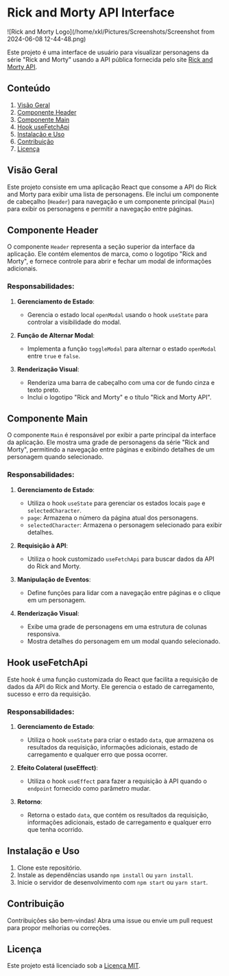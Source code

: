 # Rick and Morty API Interface

![Rick and Morty Logo](/home/xkl/Pictures/Screenshots/Screenshot from 2024-06-08 12-44-48.png)

Este projeto é uma interface de usuário para visualizar personagens da série "Rick and Morty" usando a API pública fornecida pelo site [Rick and Morty API](https://rickandmortyapi.com/).

## Conteúdo

1. [Visão Geral](#visão-geral)
2. [Componente Header](#componente-header)
3. [Componente Main](#componente-main)
4. [Hook useFetchApi](#hook-usefetchapi)
5. [Instalação e Uso](#instalação-e-uso)
6. [Contribuição](#contribuição)
7. [Licença](#licença)

## Visão Geral

Este projeto consiste em uma aplicação React que consome a API do Rick and Morty para exibir uma lista de personagens. Ele inclui um componente de cabeçalho (`Header`) para navegação e um componente principal (`Main`) para exibir os personagens e permitir a navegação entre páginas.

## Componente Header

O componente `Header` representa a seção superior da interface da aplicação. Ele contém elementos de marca, como o logotipo "Rick and Morty", e fornece controle para abrir e fechar um modal de informações adicionais.

### Responsabilidades:

1. **Gerenciamento de Estado**:

   - Gerencia o estado local `openModal` usando o hook `useState` para controlar a visibilidade do modal.

2. **Função de Alternar Modal**:

   - Implementa a função `toggleModal` para alternar o estado `openModal` entre `true` e `false`.

3. **Renderização Visual**:
   - Renderiza uma barra de cabeçalho com uma cor de fundo cinza e texto preto.
   - Inclui o logotipo "Rick and Morty" e o título "Rick and Morty API".

## Componente Main

O componente `Main` é responsável por exibir a parte principal da interface da aplicação. Ele mostra uma grade de personagens da série "Rick and Morty", permitindo a navegação entre páginas e exibindo detalhes de um personagem quando selecionado.

### Responsabilidades:

1. **Gerenciamento de Estado**:

   - Utiliza o hook `useState` para gerenciar os estados locais `page` e `selectedCharacter`.
   - `page`: Armazena o número da página atual dos personagens.
   - `selectedCharacter`: Armazena o personagem selecionado para exibir detalhes.

2. **Requisição à API**:

   - Utiliza o hook customizado `useFetchApi` para buscar dados da API do Rick and Morty.

3. **Manipulação de Eventos**:

   - Define funções para lidar com a navegação entre páginas e o clique em um personagem.

4. **Renderização Visual**:
   - Exibe uma grade de personagens em uma estrutura de colunas responsiva.
   - Mostra detalhes do personagem em um modal quando selecionado.

## Hook useFetchApi

Este hook é uma função customizada do React que facilita a requisição de dados da API do Rick and Morty. Ele gerencia o estado de carregamento, sucesso e erro da requisição.

### Responsabilidades:

1. **Gerenciamento de Estado**:

   - Utiliza o hook `useState` para criar o estado `data`, que armazena os resultados da requisição, informações adicionais, estado de carregamento e qualquer erro que possa ocorrer.

2. **Efeito Colateral (useEffect)**:

   - Utiliza o hook `useEffect` para fazer a requisição à API quando o `endpoint` fornecido como parâmetro mudar.

3. **Retorno**:
   - Retorna o estado `data`, que contém os resultados da requisição, informações adicionais, estado de carregamento e qualquer erro que tenha ocorrido.

## Instalação e Uso

1. Clone este repositório.
2. Instale as dependências usando `npm install` ou `yarn install`.
3. Inicie o servidor de desenvolvimento com `npm start` ou `yarn start`.

## Contribuição

Contribuições são bem-vindas! Abra uma issue ou envie um pull request para propor melhorias ou correções.

## Licença

Este projeto está licenciado sob a [Licença MIT](LICENSE).

